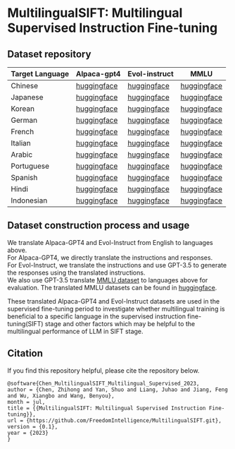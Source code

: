 # MultilingualSIFT: Multilingual Supervised Instruction Fine-tuning

## Dataset repository
| Target Language | Alpaca-gpt4                                                                               | Evol-instruct             | MMLU                 |
|-----------------|-------------------------------------------------------------------------------------------|-----------------------------------------------------------------------------------------------|-----------------------------------------------------------------------------------------|
| Chinese         | [huggingface](https://huggingface.co/datasets/FreedomIntelligence/alpaca-gpt4-chinese)    | [huggingface](https://huggingface.co/datasets/FreedomIntelligence/evol-instruct-chinese) | [huggingface](https://huggingface.co/datasets/FreedomIntelligence/MMLU_Chinese) |
| Japanese        | [huggingface](https://huggingface.co/datasets/FreedomIntelligence/alpaca-gpt4-japanese)   | [huggingface](https://huggingface.co/datasets/FreedomIntelligence/evol-instruct-japanese)   | [huggingface](https://huggingface.co/datasets/FreedomIntelligence/MMLU_Japanese) |
| Korean          | [huggingface](https://huggingface.co/datasets/FreedomIntelligence/alpaca-gpt4-korean)     | [huggingface](https://huggingface.co/datasets/FreedomIntelligence/evol-instruct-korean)     | [huggingface](https://huggingface.co/datasets/FreedomIntelligence/MMLU_Korean) |
| German          | [huggingface](https://huggingface.co/datasets/FreedomIntelligence/alpaca-gpt4-deutsch)    | [huggingface](https://huggingface.co/datasets/FreedomIntelligence/evol-instruct-deutsch)    | [huggingface](https://huggingface.co/datasets/FreedomIntelligence/MMLU_Deutsch) |
| French          | [huggingface](https://huggingface.co/datasets/FreedomIntelligence/alpaca-gpt4-french)     | [huggingface](https://huggingface.co/datasets/FreedomIntelligence/evol-instruct-french)     | [huggingface](https://huggingface.co/datasets/FreedomIntelligence/MMLU_French) |
| Italian         | [huggingface](https://huggingface.co/datasets/FreedomIntelligence/alpaca-gpt4-italian)    | [huggingface](https://huggingface.co/datasets/FreedomIntelligence/evol-instruct-italian)    | [huggingface](https://huggingface.co/datasets/FreedomIntelligence/MMLU_Italian) |
| Arabic          | [huggingface](https://huggingface.co/datasets/FreedomIntelligence/alpaca-gpt4-arabic)     | [huggingface](https://huggingface.co/datasets/FreedomIntelligence/evol-instruct-arabic)     | [huggingface](https://huggingface.co/datasets/FreedomIntelligence/MMLU_Arabic) |
| Portuguese      | [huggingface](https://huggingface.co/datasets/FreedomIntelligence/alpaca-gpt4-portuguese) | [huggingface](https://huggingface.co/datasets/FreedomIntelligence/evol-instruct-portuguese) | [huggingface](https://huggingface.co/datasets/FreedomIntelligence/MMLU_Portuguese) |
| Spanish         | [huggingface](https://huggingface.co/datasets/FreedomIntelligence/alpaca-gpt4-spanish)    | [huggingface](https://huggingface.co/datasets/FreedomIntelligence/evol-instruct-spanish)    | [huggingface](https://huggingface.co/datasets/FreedomIntelligence/MMLU_Spanish) |
| Hindi           | [huggingface](https://huggingface.co/datasets/FreedomIntelligence/alpaca-gpt4-hindi)      | [huggingface](https://huggingface.co/datasets/FreedomIntelligence/evol-instruct-hindi)      | [huggingface](https://huggingface.co/datasets/FreedomIntelligence/MMLU_Hindi) |
| Indonesian      | [huggingface](https://huggingface.co/datasets/FreedomIntelligence/alpaca-gpt4-indonesian) | [huggingface](https://huggingface.co/datasets/FreedomIntelligence/evol-instruct-indonesian) | [huggingface](https://huggingface.co/datasets/FreedomIntelligence/MMLU_Indonesian) |


## Dataset construction process and usage
We translate Alpaca-GPT4 and Evol-Instruct from English to languages above.  
For Alpaca-GPT4, we directly translate the instructions and responses.  
For Evol-Instruct, we translate the instructions and use GPT-3.5 to generate the responses using the translated instructions.  
We also use GPT-3.5 translate [MMLU dataset](https://github.com/hendrycks/test) to languages above for evaluation. The translated MMLU datasets can be found in [huggingface](https://huggingface.co/FreedomIntelligence).

These translated Alpaca-GPT4 and Evol-Instruct datasets are used in the supervised fine-tuning period to investigate whether multilingual training is beneficial to a specific language in the supervised instruction fine-tuning(SIFT) stage and other factors which may be helpful to the multilingual performance of LLM in SIFT stage.




## Citation
If you find this repository helpful, please cite the repository below.

```angular2
@software{Chen_MultilingualSIFT_Multilingual_Supervised_2023,
author = {Chen, Zhihong and Yan, Shuo and Liang, Juhao and Jiang, Feng and Wu, Xiangbo and Wang, Benyou},
month = jul,
title = {{MultilingualSIFT: Multilingual Supervised Instruction Fine-tuning}},
url = {https://github.com/FreedomIntelligence/MultilingualSIFT.git},
version = {0.1},
year = {2023}
}
```
